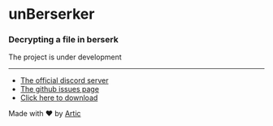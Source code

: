 # unBerserker

### Decrypting a file in berserk

The project is under development

***

- [The official discord server](https://discord.com/invite/h7YFnP45jv)
- [The github issues page](https://github.com/ArticOff/unBerserker/issues)
- [Click here to download](https://github.com/ArticOff/unBerserker/archive/refs/heads/main.zip)

Made with ❤️ by [Artic](https://discord.com/users/855783629047988274)
